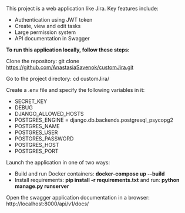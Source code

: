 This project is a web application like Jira. Key features include:

- Authentication using JWT token
- Create, view and edit tasks
- Large permission system 
- API documentation in Swagger

**To run this application locally, follow these steps:**

Clone the repository: git clone https://github.com/AnastasiaSavenok/customJira.git

Go to the project directory: cd customJira/

Create a .env file and specify the following variables in it:

- SECRET_KEY 
- DEBUG
- DJANGO_ALLOWED_HOSTS
- POSTGRES_ENGINE = django.db.backends.postgresql_psycopg2
- POSTGRES_NAME
- POSTGRES_USER
- POSTGRES_PASSWORD
- POSTGRES_HOST
- POSTGRES_PORT

Launch the application in one of two ways:
- Build and run Docker containers: **docker-compose up --build**
- Install requirements: **pip install -r requirements.txt** and run: **python manage.py runserver**
  
Open the swagger application documentation in a browser: http://localhost:8000/api/v1/docs/
